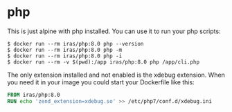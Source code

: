 # php

This is just alpine with php installed. You can use it to run your php scripts:

```console
$ docker run --rm iras/php:8.0 php --version
$ docker run --rm iras/php:8.0 php -m
$ docker run --rm iras/php:8.0 php -i
$ docker run --rm -v $(pwd):/app iras/php:8.0 php /app/cli.php
```

The only extension installed and not enabled is the xdebug extension. When you need it in your image you could start
your Dockerfile like this:

```Dockerfile
FROM iras/php:8.0
RUN echo 'zend_extension=xdebug.so' >> /etc/php7/conf.d/xdebug.ini
```
